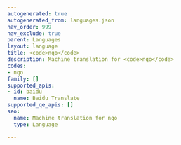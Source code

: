 ```yaml
---
autogenerated: true
autogenerated_from: languages.json
nav_order: 999
nav_exclude: true
parent: Languages
layout: language
title: <code>nqo</code>
description: Machine translation for <code>nqo</code>
codes:
- nqo
family: []
supported_apis:
- id: baidu
  name: Baidu Translate
supported_qe_apis: []
seo:
  name: Machine translation for nqo
  type: Language

---
```


